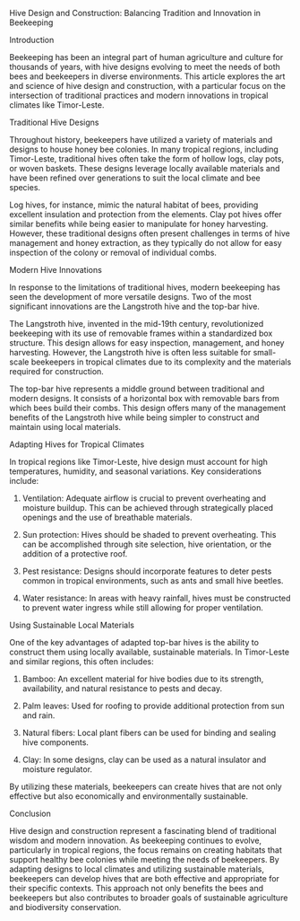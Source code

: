 Hive Design and Construction: Balancing Tradition and Innovation in Beekeeping

Introduction

Beekeeping has been an integral part of human agriculture and culture for thousands of years, with hive designs evolving to meet the needs of both bees and beekeepers in diverse environments. This article explores the art and science of hive design and construction, with a particular focus on the intersection of traditional practices and modern innovations in tropical climates like Timor-Leste.

Traditional Hive Designs

Throughout history, beekeepers have utilized a variety of materials and designs to house honey bee colonies. In many tropical regions, including Timor-Leste, traditional hives often take the form of hollow logs, clay pots, or woven baskets. These designs leverage locally available materials and have been refined over generations to suit the local climate and bee species.

Log hives, for instance, mimic the natural habitat of bees, providing excellent insulation and protection from the elements. Clay pot hives offer similar benefits while being easier to manipulate for honey harvesting. However, these traditional designs often present challenges in terms of hive management and honey extraction, as they typically do not allow for easy inspection of the colony or removal of individual combs.

Modern Hive Innovations

In response to the limitations of traditional hives, modern beekeeping has seen the development of more versatile designs. Two of the most significant innovations are the Langstroth hive and the top-bar hive.

The Langstroth hive, invented in the mid-19th century, revolutionized beekeeping with its use of removable frames within a standardized box structure. This design allows for easy inspection, management, and honey harvesting. However, the Langstroth hive is often less suitable for small-scale beekeepers in tropical climates due to its complexity and the materials required for construction.

The top-bar hive represents a middle ground between traditional and modern designs. It consists of a horizontal box with removable bars from which bees build their combs. This design offers many of the management benefits of the Langstroth hive while being simpler to construct and maintain using local materials.

Adapting Hives for Tropical Climates

In tropical regions like Timor-Leste, hive design must account for high temperatures, humidity, and seasonal variations. Key considerations include:

1. Ventilation: Adequate airflow is crucial to prevent overheating and moisture buildup. This can be achieved through strategically placed openings and the use of breathable materials.

2. Sun protection: Hives should be shaded to prevent overheating. This can be accomplished through site selection, hive orientation, or the addition of a protective roof.

3. Pest resistance: Designs should incorporate features to deter pests common in tropical environments, such as ants and small hive beetles.

4. Water resistance: In areas with heavy rainfall, hives must be constructed to prevent water ingress while still allowing for proper ventilation.

Using Sustainable Local Materials

One of the key advantages of adapted top-bar hives is the ability to construct them using locally available, sustainable materials. In Timor-Leste and similar regions, this often includes:

1. Bamboo: An excellent material for hive bodies due to its strength, availability, and natural resistance to pests and decay.

2. Palm leaves: Used for roofing to provide additional protection from sun and rain.

3. Natural fibers: Local plant fibers can be used for binding and sealing hive components.

4. Clay: In some designs, clay can be used as a natural insulator and moisture regulator.

By utilizing these materials, beekeepers can create hives that are not only effective but also economically and environmentally sustainable.

Conclusion

Hive design and construction represent a fascinating blend of traditional wisdom and modern innovation. As beekeeping continues to evolve, particularly in tropical regions, the focus remains on creating habitats that support healthy bee colonies while meeting the needs of beekeepers. By adapting designs to local climates and utilizing sustainable materials, beekeepers can develop hives that are both effective and appropriate for their specific contexts. This approach not only benefits the bees and beekeepers but also contributes to broader goals of sustainable agriculture and biodiversity conservation.